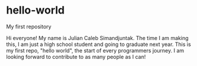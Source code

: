 # hello-world
My first repository


Hi everyone! My name is Julian Caleb Simandjuntak. The time I am making this, I am just a high school student and going to graduate next year.
This is my first repo, "hello world", the start of every programmers journey.
I am looking forward to contribute to as many people as I can!
